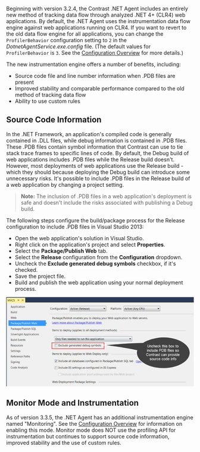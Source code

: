 <!--
title: "Instrumentation .NET Agent Data Flow Engine"
description: "Instrumentation .NET Agent Data Flow Engine"
tags: "configuration microsoft Instrumentation agent installation .Net"
-->

Beginning with version 3.2.4, the Contrast .NET Agent includes an entirely new method of tracking data flow through analyzed .NET 4+ (CLR4) web applications. By default, the .NET Agent uses the instrumentation data flow engine against web applications running on CLR4. If you want to revert to the old data flow engine for all applications, you can change the ```ProfilerBehavior``` configuration setting to ```2``` in the *DotnetAgentService.exe.config* file. (The default values for ```ProfilerBehavior``` is ```3```. See the [Configuration Overview](installation-netconfig.html#overview) for more details.)

The new instrumentation engine offers a number of benefits, including: 

* Source code file and line number information when .PDB files are present
* Improved stability and comparable performance compared to the old method of tracking data flow
* Ability to use custom rules

## Source Code Information 

In the .NET Framework, an application's compiled code is generally contained in .DLL files, while debug information is contained in .PDB files. These .PDB files contain symbol information that Contrast can use to tie stack trace frames to specific lines of code. By default, the Debug build of web applications includes .PDB files while the Release build doesn't. However, most deployments of web applications use the Release build - which they should because deploying the Debug build can introduce some unnecessary risks. It's possible to include .PDB files in the Release build of a web application by changing a project setting. 

> **Note:** The inclusion of .PDB files in a web application's deployment is safe and doesn't include the risks associated with publishing a Debug build.  

The following steps configure the build/package process for the Release configuration to include .PDB files in Visual Studio 2013:

* Open the web application's solution in Visual Studio.
* Right click on the application's project and select **Properties**.
* Select the **Package/Publish Web** tab.
* Select the **Release** configuration from the **Configuration** dropdown.
* Uncheck the **Exclude generated debug symbols** checkbox, if it's checked.
* Save the project file.
* Build and publish the web application using your normal deployment process. 

<a href="assets/images/KB3-e14.jpg" rel="lightbox" title="Instrumentation Configuration"><img class="thumbnail" src="assets/images/KB3-e14.jpg"/></a>


## Monitor Mode and Instrumentation
As of version 3.3.5, the .NET Agent has an additional instrumentation engine named "Monitoring". See the [Configuration Overview](installation-netconfig.html#overview) for information on enabling this mode. Monitor mode does NOT use the profiling API for instrumentation but continues to support source code information, improved stability and the use of custom rules. 
